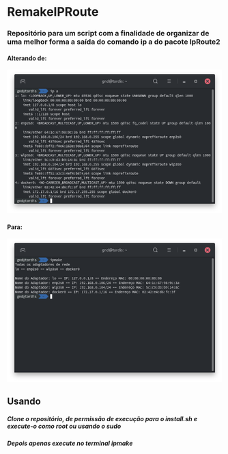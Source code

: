 # RemakeIPRoute

### Repositório para um script com a finalidade de organizar de uma melhor forma a saída do comando ip a do pacote IpRoute2

#### Alterando de:

![Alt text](https://github.com/nunesdelfino/RemakeIproute/blob/master/Antes.png?raw=true "Antes")

#### Para:

![Alt text](https://github.com/nunesdelfino/RemakeIproute/blob/master/Depois.png?raw=true "Antes")


## Usando

##### Clone o repositório, de permissão de execução para o install.sh e execute-o como root ou usando o sudo
##### Depois apenas execute no terminal ipmake
